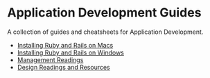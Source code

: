 # Application Development Guides

A collection of guides and cheatsheets for Application Development.

* [Installing Ruby and Rails on Macs](installing-ruby-and-rails-on-macs.md)
* [Installing Ruby and Rails on Windows](installing-ruby-and-rails-on-windows.md)
* [Management Readings](management-readings.md)
* [Design Readings and Resources](design-readings-and-resources.md)







